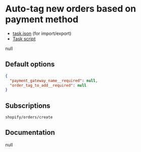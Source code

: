 # Auto-tag new orders based on payment method

* [task.json](../../tasks/auto-tag-new-orders-based-on-payment-method.json) (for import/export)
* [Task script](./script.liquid)

null

## Default options

```json
{
  "payment_gateway_name__required": null,
  "order_tag_to_add__required": null
}
```

## Subscriptions

```liquid
shopify/orders/create
```

## Documentation

null
